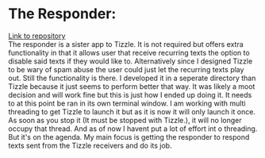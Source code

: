 # The Responder:

[Link to repository](https://github.com/ddcroft73/Responder)<br>
The responder is a sister app to Tizzle. It is not required but offers extra functionality in that it allows user that receive recurring texts the option to disable said texts if they would like to. Alternatively since I designed Tizzle to be wary of spam abuse the user could just let the recurring texts play out. Still the functionality is there. I developed it in a seperate directory than Tizzle because it just seems to perform better that way. It was likely a moot decision and will work fine but this is just how I ended up doing it. It needs to at this point be ran in its own terminal window. I am working with multi threading to get Tizzle to launch it but as it is now it will only launch it once. As soon as you stop it (It must be stopped with Tizzle.), it will no longer occupy that thread. And as of now I havent put a lot of effort int o threading. But it's on the agenda. My main focus is getting the responder to respond texts sent from the Tizzle receivers and do its job.


